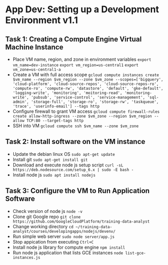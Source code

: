 # App Dev: Setting up a Development Environment v1.1

## Task 1: Creating a Compute Engine Virtual Machine Instance
- Place VM name, region, and zone in environment variables
	`export vm_name=dev-instance`
	`export vm_region=us-central1`
	`export vm_zone=us-central1-a`
- Create a VM with full access scope 
	`gcloud compute instances create $vm_name --region $vm_region --zone $vm_zone --scopes=['bigquery', 'cloud-platform', 'cloud-source-repos', 'cloud-source-repos-ro', 'compute-ro', 'compute-rw', 'datastore', 'default', 'gke-default', 'logging-write', 'monitoring', 'moitoring-read', 'monitoring-write', 'pubsub', 'service-control', 'service-management', 'sql-admin', 'storage-full', 'storage-ro', 'storage-rw', 'taskqueue', 'trace', 'userinfo-email'] --tags http`
- Configure firewall to grant VM access
	`gcloud compute firewall-rules create allow-http-ingress --zone $vm_zone --region $vm_region --allow TCP:80 --target-tags http`
- SSH into VM
	`gcloud compute ssh $vm_name --zone $vm_zone `

## Task 2: Install software on the VM instance

- Update the debian linux OS
	`sudo apt-get update`
- Install git
	`sudo apt-get install git`
- Download and execute node js setup script
	`curl -sL https://deb.nodesource.com/setup_6.x | sudo -E bash -`
- Install node js
	`sudo apt install nodejs`

## Task 3: Configure the VM to Run Application Software

- Check version of node js
	`node -v`
- Clone git Google repo
	`git clone https://github.com/GoogleCloudPlatform/training-data-analyst`
- Change working directory
	`cd ~/training-data-analyst/courses/developingapps/nodejs/devenv/`
- Run simple web server
	`sudo node server/app.js`
- Stop appication from executing
	`Ctrl+C`
- Install node js library for compute engine
	`npm install`
- Run node js application that lists GCE instances
	`node list-gce-instances.js`